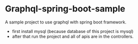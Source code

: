 # Graphql-spring-boot-sample

A sample project to use graphql with spring boot framework.

- first install mysql (because database of this project is mysql)
- after that run the project and all of apis are in the controllers.
